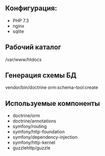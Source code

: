 ## Конфигурация: 
- PHP 7.3
- nginx
- sqlite

## Рабочий каталог 
/var/www/htdocs

## Генерация схемы БД
vendor/bin/doctrine orm:schema-tool:create

## Используемые компоненты
  * doctrine/orm
  * doctrine/annotations
  * symfony/routing
  * symfony/http-foundation
  * symfony/dependency-injection
  * symfony/http-kernel
  * guzzlehttp/guzzle
